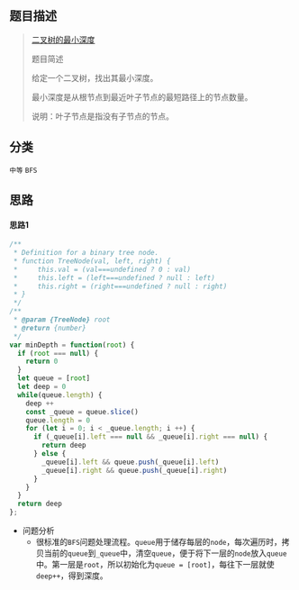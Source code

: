 ## 题目描述

> [二叉树的最小深度](https://leetcode-cn.com/problems/minimum-depth-of-binary-tree/)
>
>题目简述
>
>给定一个二叉树，找出其最小深度。
>
>最小深度是从根节点到最近叶子节点的最短路径上的节点数量。
>
>说明：叶子节点是指没有子节点的节点。

## 分类
`中等` `BFS`

## 思路
#### 思路1
```javascript
/**
 * Definition for a binary tree node.
 * function TreeNode(val, left, right) {
 *     this.val = (val===undefined ? 0 : val)
 *     this.left = (left===undefined ? null : left)
 *     this.right = (right===undefined ? null : right)
 * }
 */
/**
 * @param {TreeNode} root
 * @return {number}
 */
var minDepth = function(root) {
  if (root === null) {
    return 0
  }
  let queue = [root]
  let deep = 0
  while(queue.length) {
    deep ++
    const _queue = queue.slice()
    queue.length = 0
    for (let i = 0; i < _queue.length; i ++) {
      if (_queue[i].left === null && _queue[i].right === null) {
        return deep
      } else {
        _queue[i].left && queue.push(_queue[i].left)
        _queue[i].right && queue.push(_queue[i].right)
      }
    }
  }
  return deep
};
```
- 问题分析
  - 很标准的`BFS`问题处理流程。`queue`用于储存每层的`node`，每次遍历时，拷贝当前的`queue`到`_queue`中，清空`queue`，便于将下一层的`node`放入`queue`中。第一层是`root`，所以初始化为`queue = [root]`，每往下一层就使`deep++`，得到深度。